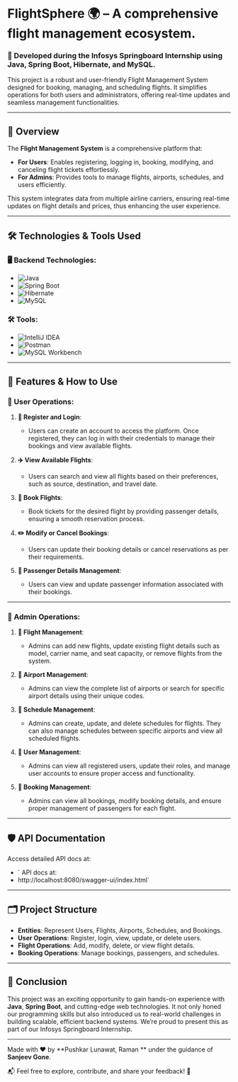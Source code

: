 # FlightSphere 🌍 – A comprehensive flight management ecosystem.

### 🚀 Developed during the **Infosys Springboard Internship** using **Java, Spring Boot, Hibernate**, and **MySQL**.

This project is a robust and user-friendly Flight Management System designed for booking, managing, and scheduling flights. It simplifies operations for both users and administrators, offering real-time updates and seamless management functionalities.

---

## 🌟 Overview

The **Flight Management System** is a comprehensive platform that:
- **For Users**: Enables registering, logging in, booking, modifying, and canceling flight tickets effortlessly.
- **For Admins**: Provides tools to manage flights, airports, schedules, and users efficiently.

This system integrates data from multiple airline carriers, ensuring real-time updates on flight details and prices, thus enhancing the user experience.

---

## 🛠️ Technologies & Tools Used

### 🖥️ Backend Technologies:
- ![Java](https://img.shields.io/badge/Java-%23ED8B00.svg?style=for-the-badge&logo=java&logoColor=white)
- ![Spring Boot](https://img.shields.io/badge/Spring%20Boot-%236DB33F.svg?style=for-the-badge&logo=spring-boot&logoColor=white)
- ![Hibernate](https://img.shields.io/badge/Hibernate-%234D4D4D.svg?style=for-the-badge&logo=hibernate&logoColor=white)
- ![MySQL](https://img.shields.io/badge/MySQL-%2300f.svg?style=for-the-badge&logo=mysql&logoColor=white)

### 🛠️ Tools:
- ![IntelliJ IDEA](https://img.shields.io/badge/IntelliJ%20IDEA-%23000000.svg?style=for-the-badge&logo=intellij-idea&logoColor=white)
- ![Postman](https://img.shields.io/badge/Postman-%23FF6C37.svg?style=for-the-badge&logo=postman&logoColor=white)
- ![MySQL Workbench](https://img.shields.io/badge/MySQL%20Workbench-%2300f.svg?style=for-the-badge&logo=mysql&logoColor=white)

---

## 📝 Features & How to Use

### 🎯 User Operations:
1. **🔑 Register and Login**:  
   - Users can create an account to access the platform. Once registered, they can log in with their credentials to manage their bookings and view available flights.

2. **✈️ View Available Flights**:  
   - Users can search and view all flights based on their preferences, such as source, destination, and travel date.

3. **🛒 Book Flights**:  
   - Book tickets for the desired flight by providing passenger details, ensuring a smooth reservation process.

4. **✏️ Modify or Cancel Bookings**:  
   - Users can update their booking details or cancel reservations as per their requirements.

5. **👥 Passenger Details Management**:  
   - Users can view and update passenger information associated with their bookings.

---

### 🎩 Admin Operations:
1. **🛫 Flight Management**:  
   - Admins can add new flights, update existing flight details such as model, carrier name, and seat capacity, or remove flights from the system.

2. **🏢 Airport Management**:  
   - Admins can view the complete list of airports or search for specific airport details using their unique codes.

3. **📅 Schedule Management**:  
   - Admins can create, update, and delete schedules for flights. They can also manage schedules between specific airports and view all scheduled flights.

4. **👤 User Management**:  
   - Admins can view all registered users, update their roles, and manage user accounts to ensure proper access and functionality.

5. **📖 Booking Management**:  
   - Admins can view all bookings, modify booking details, and ensure proper management of passengers for each flight.

---

## 🛡️ API Documentation
Access detailed API docs at:
- ` API docs at:
- http://localhost:8080/swagger-ui/index.html`

---

## 🗂️ Project Structure

- **Entities**: Represent Users, Flights, Airports, Schedules, and Bookings.
- **User Operations**: Register, login, view, update, or delete users.
- **Flight Operations**: Add, modify, delete, or view flight details.
- **Booking Operations**: Manage bookings, passengers, and schedules.

---

## 🎉 Conclusion

This project was an exciting opportunity to gain hands-on experience with **Java**, **Spring Boot**, and cutting-edge web technologies. It not only honed our programming skills but also introduced us to real-world challenges in building scalable, efficient backend systems. We’re proud to present this as part of our Infosys Springboard Internship.

---

Made with ❤️ by **Pushkar Lunawat, Raman ** under the guidance of **Sanjeev Gone**.

📬 Feel free to explore, contribute, and share your feedback! 🎉

